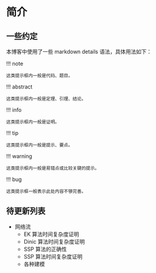 # 简介

## 一些约定

本博客中使用了一些 markdown details 语法，具体用法如下：

!!! note

    这类提示框内一般是代码、题目。

!!! abstract

    这类提示框内一般是定理、引理、结论。

!!! info

    这类提示框内一般是证明。

!!! tip

    这类提示框内一般是提示、要点。

!!! warning

    这类提示框内一般是易错点或比较关键的提示。

!!! bug

    这类提示框一般表示此处内容不够完善。

## 待更新列表

- 网络流
    - EK 算法时间复杂度证明
    - Dinic 算法时间复杂度证明
    - SSP 算法的正确性
    - SSP 算法时间复杂度证明
    - 各种建模